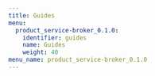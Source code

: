 ```yaml
---
title: Guides
menu:
  product_service-broker_0.1.0:
    identifier: guides
    name: Guides
    weight: 40
menu_name: product_service-broker_0.1.0
---
```

